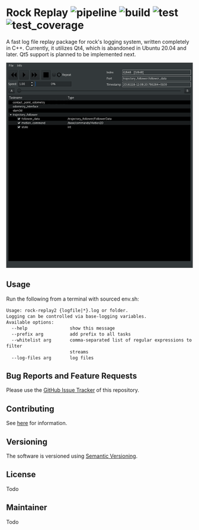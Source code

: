 # Rock Replay ![pipeline](https://git.hb.dfki.de/badge_server/rock-cpp/rock_replay/pipeline) ![build](https://git.hb.dfki.de/badge_server/rock-cpp/rock_replay/build) ![test](https://git.hb.dfki.de/badge_server/rock-cpp/rock_replay/test) ![test_coverage](https://git.hb.dfki.de/badge_server/rock-cpp/rock_replay/test_coverage)

A fast log file replay package for rock's logging system, written completely in C++. Currently, it utilizes Qt4, which is abandoned in Ubuntu 20.04 and later. Qt5 support is planned to be implemented next.

![](doc/rock_replay2.png)

## Usage
Run the following from a terminal with sourced env.sh:
```
Usage: rock-replay2 {logfile|*}.log or folder.
Logging can be controlled via base-logging variables.
Available options:
  --help                show this message
  --prefix arg          add prefix to all tasks
  --whitelist arg       comma-separated list of regular expressions to filter 
                        streams
  --log-files arg       log files
```

## Bug Reports and Feature Requests
Please use the [GitHub Issue Tracker](https://github.com/rock-cpp/rock_replay/issues) of this repository.

## Contributing
See [here](doc/CONTRIBUTING.md) for information.

## Versioning
The software is versioned using [Semantic Versioning](https://semver.org/).

## License
Todo

## Maintainer
Todo




